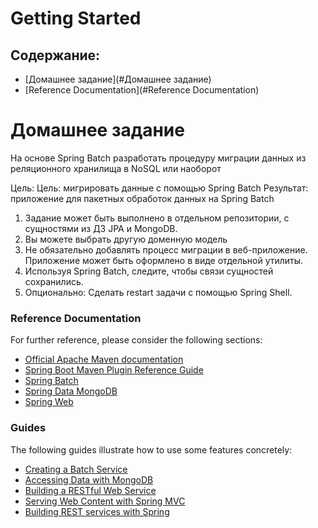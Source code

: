 # Getting Started

## Содержание:
* [Домашнее задание](#Домашнее задание)
* [Reference Documentation](#Reference Documentation)

# Домашнее задание
На основе Spring Batch разработать процедуру миграции данных из реляционного хранилища в NoSQL или наоборот

Цель: Цель: мигрировать данные с помощью Spring Batch Результат: приложение для пакетных обработок данных на Spring Batch
1. Задание может быть выполнено в отдельном репозитории, с сущностями из ДЗ JPA и MongoDB.
2. Вы можете выбрать другую доменную модель
3. Не обязательно добавлять процесс миграции в веб-приложение. Приложение может быть оформлено в виде отдельной утилиты.
3. Используя Spring Batch, следите, чтобы связи сущностей сохранились.
4. Опционально: Сделать restart задачи с помощью Spring Shell.

### Reference Documentation
For further reference, please consider the following sections:

* [Official Apache Maven documentation](https://maven.apache.org/guides/index.html)
* [Spring Boot Maven Plugin Reference Guide](https://docs.spring.io/spring-boot/docs/2.2.6.RELEASE/maven-plugin/)
* [Spring Batch](https://docs.spring.io/spring-boot/docs/2.2.6.RELEASE/reference/htmlsingle/#howto-batch-applications)
* [Spring Data MongoDB](https://docs.spring.io/spring-boot/docs/2.2.6.RELEASE/reference/htmlsingle/#boot-features-mongodb)
* [Spring Web](https://docs.spring.io/spring-boot/docs/2.2.6.RELEASE/reference/htmlsingle/#boot-features-developing-web-applications)

### Guides
The following guides illustrate how to use some features concretely:

* [Creating a Batch Service](https://spring.io/guides/gs/batch-processing/)
* [Accessing Data with MongoDB](https://spring.io/guides/gs/accessing-data-mongodb/)
* [Building a RESTful Web Service](https://spring.io/guides/gs/rest-service/)
* [Serving Web Content with Spring MVC](https://spring.io/guides/gs/serving-web-content/)
* [Building REST services with Spring](https://spring.io/guides/tutorials/bookmarks/)

